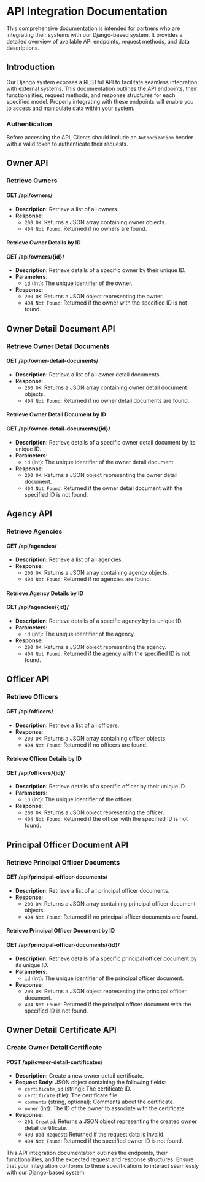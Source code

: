 # API Integration Documentation

This comprehensive documentation is intended for partners who are integrating their systems with our Django-based system. It provides a detailed overview of available API endpoints, request methods, and data descriptions.

## Introduction

Our Django system exposes a RESTful API to facilitate seamless integration with external systems. This documentation outlines the API endpoints, their functionalities, request methods, and response structures for each specified model. Properly integrating with these endpoints will enable you to access and manipulate data within your system.

### Authentication

Before accessing the API, Clients should include an `Authorization` header with a valid token to authenticate their requests.

## Owner API

### Retrieve Owners

#### GET /api/owners/
- **Description**: Retrieve a list of all owners.
- **Response**:
  - `200 OK`: Returns a JSON array containing owner objects.
  - `404 Not Found`: Returned if no owners are found.

#### Retrieve Owner Details by ID

#### GET /api/owners/{id}/
- **Description**: Retrieve details of a specific owner by their unique ID.
- **Parameters**:
  - `id` (int): The unique identifier of the owner.
- **Response**:
  - `200 OK`: Returns a JSON object representing the owner.
  - `404 Not Found`: Returned if the owner with the specified ID is not found.

## Owner Detail Document API

### Retrieve Owner Detail Documents

#### GET /api/owner-detail-documents/
- **Description**: Retrieve a list of all owner detail documents.
- **Response**:
  - `200 OK`: Returns a JSON array containing owner detail document objects.
  - `404 Not Found`: Returned if no owner detail documents are found.

#### Retrieve Owner Detail Document by ID

#### GET /api/owner-detail-documents/{id}/
- **Description**: Retrieve details of a specific owner detail document by its unique ID.
- **Parameters**:
  - `id` (int): The unique identifier of the owner detail document.
- **Response**:
  - `200 OK`: Returns a JSON object representing the owner detail document.
  - `404 Not Found`: Returned if the owner detail document with the specified ID is not found.

## Agency API

### Retrieve Agencies

#### GET /api/agencies/
- **Description**: Retrieve a list of all agencies.
- **Response**:
  - `200 OK`: Returns a JSON array containing agency objects.
  - `404 Not Found`: Returned if no agencies are found.

#### Retrieve Agency Details by ID

#### GET /api/agencies/{id}/
- **Description**: Retrieve details of a specific agency by its unique ID.
- **Parameters**:
  - `id` (int): The unique identifier of the agency.
- **Response**:
  - `200 OK`: Returns a JSON object representing the agency.
  - `404 Not Found`: Returned if the agency with the specified ID is not found.

## Officer API

### Retrieve Officers

#### GET /api/officers/
- **Description**: Retrieve a list of all officers.
- **Response**:
  - `200 OK`: Returns a JSON array containing officer objects.
  - `404 Not Found`: Returned if no officers are found.

#### Retrieve Officer Details by ID

#### GET /api/officers/{id}/
- **Description**: Retrieve details of a specific officer by their unique ID.
- **Parameters**:
  - `id` (int): The unique identifier of the officer.
- **Response**:
  - `200 OK`: Returns a JSON object representing the officer.
  - `404 Not Found`: Returned if the officer with the specified ID is not found.

## Principal Officer Document API

### Retrieve Principal Officer Documents

#### GET /api/principal-officer-documents/
- **Description**: Retrieve a list of all principal officer documents.
- **Response**:
  - `200 OK`: Returns a JSON array containing principal officer document objects.
  - `404 Not Found`: Returned if no principal officer documents are found.

#### Retrieve Principal Officer Document by ID

#### GET /api/principal-officer-documents/{id}/
- **Description**: Retrieve details of a specific principal officer document by its unique ID.
- **Parameters**:
  - `id` (int): The unique identifier of the principal officer document.
- **Response**:
  - `200 OK`: Returns a JSON object representing the principal officer document.
  - `404 Not Found`: Returned if the principal officer document with the specified ID is not found.

## Owner Detail Certificate API

### Create Owner Detail Certificate

#### POST /api/owner-detail-certificates/
- **Description**: Create a new owner detail certificate.
- **Request Body**: JSON object containing the following fields:
  - `certificate_id` (string): The certificate ID.
  - `certificate` (file): The certificate file.
  - `comments` (string, optional): Comments about the certificate.
  - `owner` (int): The ID of the owner to associate with the certificate.
- **Response**:
  - `201 Created`: Returns a JSON object representing the created owner detail certificate.
  - `400 Bad Request`: Returned if the request data is invalid.
  - `404 Not Found`: Returned if the specified owner ID is not found.

This API integration documentation outlines the endpoints, their functionalities, and the expected request and response structures. Ensure that your integration conforms to these specifications to interact seamlessly with our Django-based system.
